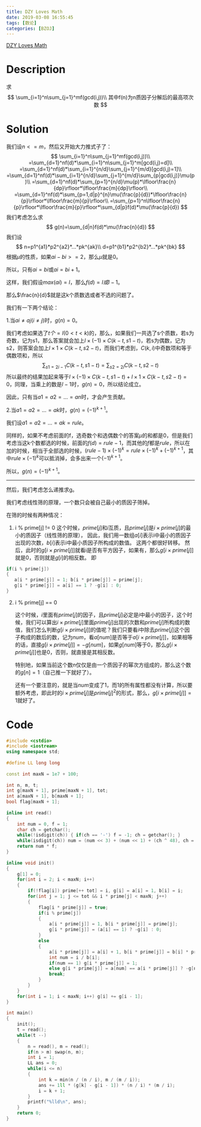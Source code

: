 ```yaml
---
title: DZY Loves Math
date: 2019-03-08 16:55:45
tags: [数论]
categories: [BZOJ]
---
```


[DZY Loves Math](https://www.lydsy.com/JudgeOnline/problem.php?id=3309)

# Description

求
$$
\sum_{i=1}^n\sum_{j=1}^mf(gcd(i,j))\\
其中f(n)为n质因子分解后的最高项次数
$$
<!--more-->

# Solution

我们设$n<=m$，然后又开始大力推式子了：
$$
\sum_{i=1}^n\sum_{j=1}^mf(gcd(i,j))\\
=\sum_{d=1}^nf(d)*\sum_{i=1}^n\sum_{j=1}^m[gcd(i,j)=d]\\
=\sum_{d=1}^nf(d)*\sum_{i=1}^{n/d}\sum_{j=1}^{m/d}[gcd(i,j)=1]\\
=\sum_{d=1}^nf(d)*\sum_{i=1}^{n/d}\sum_{j=1}^{m/d}\sum_{p|gcd(i,j)}\mu(p)\\
=\sum_{d=1}^nf(d)*\sum_{p=1}^{n/d}\mu(p)*\lfloor\frac{n}{dp}\rfloor*\lfloor\frac{m}{dp}\rfloor\\
=\sum_{d=1}^nf(d)*\sum_{p=1,d|p}^{n}\mu(\frac{p}{d})*\lfloor\frac{n}{p}\rfloor*\lfloor\frac{m}{p}\rfloor\\
=\sum_{p=1}^n\lfloor\frac{n}{p}\rfloor*\lfloor\frac{m}{p}\rfloor*\sum_{d|p}f(d)*\mu(\frac{p}{d})
$$
我们考虑怎么求
$$
g(n)=\sum_{d|n}f(d)*\mu(\frac{n}{d})
$$
我们设
$$
n=p1^{a1}*p2^{a2}*...*pk^{ak}\\
d=p1^{b1}*p2^{b2}*...*pk^{bk}
$$
根据$\mu$的性质，如果$ai-bi>=2$，那么$\mu$就是0。

所以，只有$ai=bi$或$ai=bi+1$。

这样，我们假设$max(ai)=l$，那么$f(d)=l或l-1$。

那么$\frac{n}{d}$就是这k个质数选或者不选的问题了。

我们有一下两个结论：

1.当$ai\neq aj(i\neq j)$时，$g(n)=0$。

我们考虑如果选了$t个=l(0<t<k)$的，那么，如果我们一共选了s个质数，若s为奇数，记为s1，那么答案就会加上$l\times (-1)\times C(k-t,s1-t)$，若s为偶数，记为s2，则答案会加上$l\times 1\times C(k-t,s2-t)$，而我们考虑到，$C(k,i)$中奇数项和等于偶数项和，所以
$$
\sum_{s1=2i-1}C(k-t,s1-t)=\sum_{s2=2i}C(k-t,s2-t)
$$
所以最终的结果加起来等于$l\times (-1)\times C(k-t,s1-t)+l\times 1\times C(k-t,s2-t)=0$，同理，当乘上的数是$l-1$时，$g(n)=0$，所以结论成立。

因此，只有当$a1=a2=...=an$时，才会产生贡献。

2.当$a1=a2=...=ak$时，$g(n)=(-1)^{k+1}$。

我们设$a1=a2=...=ak=rule$。

同样的，如果不考虑前面的f，选奇数个和选偶数个的答案$\mu$的和都是0，但是我们考虑当这k个数都选的时候，前面的$f(d)=rule-1$，而其他的$f$都是$rule$，所以在加的时候，相当于全部选的时候，$(rule-1)\times (-1)^k=rule\times (-1)^k+(-1)^{k+1}$，其中$rule\times (-1)^k$可以抵消掉，会多出来一个$(-1)^{k+1}$。

所以，$g(n)=(-1)^{k+1}$。

------

然后，我们考虑怎么递推求g。

我们考虑线性筛的原理，一个数只会被自己最小的质因子筛掉。

在筛的时候有两种情况：

1. i % prime[j] != 0
     这个时候，$prime[j]$和$i$互质，且$prime[j]$是$i\times prime[j]$的最小的质因子（线性筛的原理），
     因此，我们用一数组$a[i]$表示i中最小的质因子出现的次数，$b[i]$表示i中最小质因子所构成的数值。
     这两个都很好转移。
     然后，此时的$g[i\times prime[j]]$就看i是否有平方因子，如果有，那么$g[i \times prime[j]]$就是0，否则就是$g[i]$的相反数。
     即

```c++
if(i % prime[j])
{
   a[i * prime[j]] = 1; b[i * prime[j]] = prime[j];
   g[i * prime[j]] = a[i] == 1 ? -g[i] : 0;
}
```

2. i % prime[j] == 0

   这个时候，$i$里面有$prime[j]$的因子，且$prime[j]$必定是$i$中最小的因子，这个时候，我们可以算出$i\times  prime[j]$里面$prime[j]$出现的次数和$prime[j]$所构成的数值，我们怎么判断$g[i \times prime[j]]$的值呢？我们只要看$i$中除去$prime[j]$这个因子构成的数后的数，记为$num$，看$a[num]$是否等于$a[i\times prime[j]]$，如果相等的话，直接$g[i\times prime[j]]=-g[num]$，如果$g[num]$等于0，那么$g[i\times prime[j]]$也是0，否则，就直接是其相反数。

   特别地，如果当前这个数$n$仅仅是由一个质因子的幂次方组成的，那么这个数的$g[n]=1$（自己推一下就好了）。

   还有一个要注意的，就是当$num$变成了1，而1的所有属性都没有计算，所以要额外考虑，即此时的$i\times prime[j]$是$prime[j]^2$的形式，那么，$g[i\times prime[j]]=1$就好了。

# Code

```c++
#include <cstdio>
#include <iostream>
using namespace std;
 
#define LL long long
 
const int maxN = 1e7 + 100;
 
int n, m, t;
int g[maxN + 1], prime[maxN + 1], tot;
int a[maxN + 1], b[maxN + 1];
bool flag[maxN + 1];
 
inline int read()
{
    int num = 0, f = 1;
    char ch = getchar();
    while(!isdigit(ch)) { if(ch == '-') f = -1; ch = getchar(); }
    while(isdigit(ch)) num = (num << 3) + (num << 1) + (ch ^ 48), ch = getchar();
    return num * f;
}
 
inline void init()
{
    g[1] = 0;
    for(int i = 2; i < maxN; i++)
    {
        if(!flag[i]) prime[++ tot] = i, g[i] = a[i] = 1, b[i] = i;
        for(int j = 1; j <= tot && i * prime[j] < maxN; j++)
        {
            flag[i * prime[j]] = true;
            if(i % prime[j])
            {
                a[i * prime[j]] = 1, b[i * prime[j]] = prime[j];
                g[i * prime[j]] = (a[i] == 1) ? -g[i] : 0;
            }
            else
            {
                a[i * prime[j]] = a[i] + 1, b[i * prime[j]] = b[i] * prime[j];
                int num = i / b[i];
                if(num == 1) g[i * prime[j]] = 1;
                else g[i * prime[j]] = a[num] == a[i * prime[j]] ? -g[num] : 0;
                break;
            }
        }
    }
    for(int i = 1; i < maxN; i++) g[i] += g[i - 1];
}
 
int main()
{
    init();
    t = read();
    while(t --)
    {
        n = read(), m = read();
        if(n > m) swap(n, m);
        int i = 1;
        LL ans = 0;
        while(i <= n)
        {
            int k = min(n / (n / i), m / (m / i));
            ans += 1ll * (g[k] - g[i - 1]) * (n / i) * (m / i);
            i = k + 1;
        }
        printf("%lld\n", ans);
    }
    return 0;
}
```

